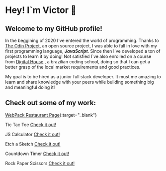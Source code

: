 # Hey! I`m Victor 👋

## Welcome to my GitHub profile!

In the beggining of 2020 I've entered the world of programming. Thanks to [The Odin Project](theodinproject.com/home), an open source project, I was able to fall in love with my first programming language, **_JavaScript_**. Since then I've developed a ton of projects to learn it by doing! Not satisfied I`ve also enrolled on a course from [Digital House](https://www.digitalhouse.com/) , a brazilian coding school, doing so that I can get a better grasp of the local market requirements and good practices.

My goal is to be hired as a junior full stack developer. It must me amazing to learn and share knowledge with your peers while building something big and meaningful doing it!

## Check out some of my work:

[WebPack Restaurant Page](https://vhforbes.github.io/restaurantWebpack/){:target="_blank"}

Tic Tac Toe [Check it out!](https://github.com/vhforbes/ticTacToe)

JS Calculator [Check it out!](https://github.com/vhforbes/theCalculator)

Etch a Sketch [Check it out!](https://github.com/vhforbes/etchASketch)

Countdown Timer [Check it out!](https://github.com/vhforbes/countdownTimer)

Rock Paper Scissors [Check it out!](https://github.com/vhforbes/rockPaperScissors)
